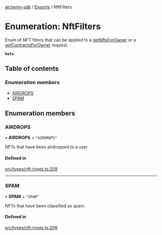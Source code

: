 [alchemy-sdk](../README.md) / [Exports](../modules.md) / NftFilters

# Enumeration: NftFilters

Enum of NFT filters that can be applied to a [getNftsForOwner](../classes/NftNamespace.md#getnftsforowner) or a
[getContractsForOwner](../classes/NftNamespace.md#getcontractsforowner) request.

**`beta`**

## Table of contents

### Enumeration members

- [AIRDROPS](NftFilters.md#airdrops)
- [SPAM](NftFilters.md#spam)

## Enumeration members

### AIRDROPS

• **AIRDROPS** = `"AIRDROPS"`

NFTs that have been airdropped to a user.

#### Defined in

[src/types/nft-types.ts:209](https://github.com/alchemyplatform/alchemy-sdk-js/blob/ae0aa3f0/src/types/nft-types.ts#L209)

___

### SPAM

• **SPAM** = `"SPAM"`

NFTs that have been classified as spam.

#### Defined in

[src/types/nft-types.ts:206](https://github.com/alchemyplatform/alchemy-sdk-js/blob/ae0aa3f0/src/types/nft-types.ts#L206)
